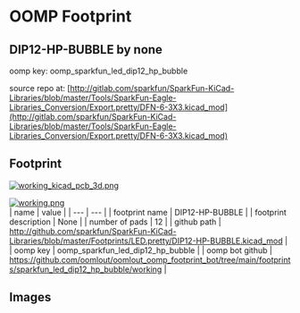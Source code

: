 # OOMP Footprint  
## DIP12-HP-BUBBLE  by none  
  
oomp key: oomp_sparkfun_led_dip12_hp_bubble  
  
source repo at: [http://gitlab.com/sparkfun/SparkFun-KiCad-Libraries/blob/master/Tools/SparkFun-Eagle-Libraries_Conversion/Export.pretty/DFN-6-3X3.kicad_mod](http://gitlab.com/sparkfun/SparkFun-KiCad-Libraries/blob/master/Tools/SparkFun-Eagle-Libraries_Conversion/Export.pretty/DFN-6-3X3.kicad_mod)  
## Footprint  
  
[![working_kicad_pcb_3d.png](working_kicad_pcb_3d_600.png)](working_kicad_pcb_3d.png)  
  
[![working.png](working_600.png)](working.png)  
| name | value | 
| --- | --- | 
| footprint name | DIP12-HP-BUBBLE | 
| footprint description | None | 
| number of pads | 12 | 
| github path | http://github.com/sparkfun/SparkFun-KiCad-Libraries/blob/master/Footprints/LED.pretty/DIP12-HP-BUBBLE.kicad_mod | 
| oomp key | oomp_sparkfun_led_dip12_hp_bubble | 
| oomp bot github | https://github.com/oomlout/oomlout_oomp_footprint_bot/tree/main/footprints/sparkfun_led_dip12_hp_bubble/working | 
## Images  
